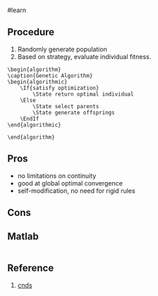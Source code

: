 #learn

## Procedure
1. Randomly generate population
2. Based on strategy, evaluate individual fitness. 




```pseudo
\begin{algorithm} 
\caption{Genetic Algorithm}
\begin{algorithmic}
	\If{satisfy optimization}
		\State return optimal individual 
	\Else
		\State select parents
		\State generate offsprings
	\EndIf
\end{algorithmic}
	
\end{algorithm}
```

## Pros
- no limitations on continuity
- good at global optimal convergence
- self-modification, no need for rigid rules
## Cons


## Matlab
```matlab

```

## Reference
1. [cnds](https://blog.csdn.net/qq_38526623/article/details/105307376)